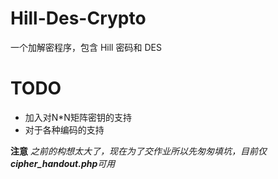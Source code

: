 # Hill-Des-Crypto
一个加解密程序，包含 Hill 密码和 DES

# TODO
- 加入对N*N矩阵密钥的支持
- 对于各种编码的支持

**注意**
*之前的构想太大了，现在为了交作业所以先匆匆填坑，目前仅**cipher_handout.php**可用*